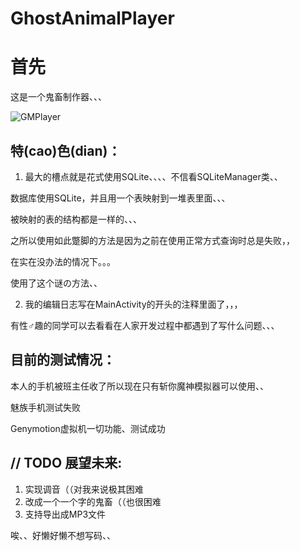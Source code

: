 # GhostAnimalPlayer

首先
=========
这是一个鬼畜制作器、、、

![GMPlayer](https://github.com/ice1000/GhostAnimalPlayer/blob/master/app/src/main/res/mipmap-xxhdpi/ic_launcher.png)

特(cao)色(dian)：
----------------

1. 最大的槽点就是花式使用SQLite、、、、不信看SQLiteManager类、、

数据库使用SQLite，并且用一个表映射到一堆表里面、、、

被映射的表的结构都是一样的、、、

之所以使用如此蹩脚的方法是因为之前在使用正常方式查询时总是失败，，

在实在没办法的情况下。。。

使用了这个谜の方法、、

2. 我的编辑日志写在MainActivity的开头的注释里面了，，，

有性♂趣的同学可以去看看在人家开发过程中都遇到了写什么问题、、、


目前的测试情况：
---------------

本人的手机被班主任收了所以现在只有斩你魔神模拟器可以使用、、

魅族手机测试失败

Genymotion虚拟机一切功能、测试成功

// TODO 展望未来:
----------------

1. 实现调音（（对我来说极其困难
2. 改成一个一个字的鬼畜（（也很困难
3. 支持导出成MP3文件

唉、、好懒好懒不想写码、、
